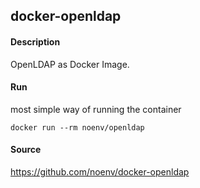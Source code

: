 ## docker-openldap

#### Description

OpenLDAP as Docker Image.

#### Run

most simple way of running the container

    docker run --rm noenv/openldap

#### Source

https://github.com/noenv/docker-openldap

